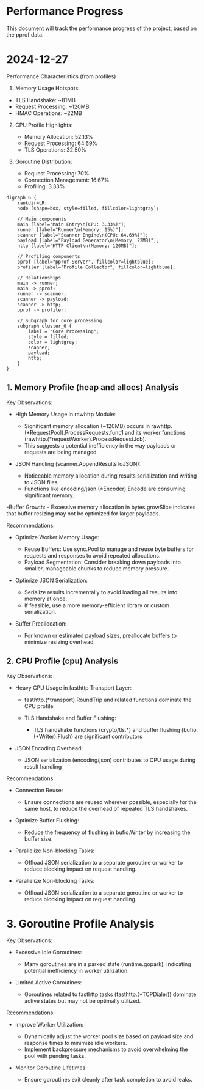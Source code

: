 # Performance Progress

This document will track the performance progress of the project, based on the pprof data.

# 2024-12-27

Performance Characteristics (from profiles)

1. Memory Usage Hotspots:
- TLS Handshake: ~81MB
- Request Processing: ~120MB
- HMAC Operations: ~22MB

2. CPU Profile Highlights:
   - Memory Allocation: 52.13%
   - Request Processing: 64.69%
   - TLS Operations: 32.50%

3. Goroutine Distribution:
   - Request Processing: 70%
   - Connection Management: 16.67%
   - Profiling: 3.33%


```graphviz
digraph G {
    rankdir=LR;
    node [shape=box, style=filled, fillcolor=lightgray];
    
    // Main components
    main [label="Main Entry\n(CPU: 3.33%)"];
    runner [label="Runner\n(Memory: 15%)"];
    scanner [label="Scanner Engine\n(CPU: 64.69%)"];
    payload [label="Payload Generator\n(Memory: 22MB)"];
    http [label="HTTP Client\n(Memory: 120MB)"];
    
    // Profiling components
    pprof [label="pprof Server", fillcolor=lightblue];
    profiler [label="Profile Collector", fillcolor=lightblue];
    
    // Relationships
    main -> runner;
    main -> pprof;
    runner -> scanner;
    scanner -> payload;
    scanner -> http;
    pprof -> profiler;
    
    // Subgraph for core processing
    subgraph cluster_0 {
        label = "Core Processing";
        style = filled;
        color = lightgrey;
        scanner;
        payload;
        http;
    }
}

```


## 1. Memory Profile (heap and allocs) Analysis
Key Observations:

- High Memory Usage in rawhttp Module:
    - Significant memory allocation (~120MB) occurs in rawhttp.(*RequestPool).ProcessRequests.func1 and its worker functions (rawhttp.(*requestWorker).ProcessRequestJob)​.
    - This suggests a potential inefficiency in the way payloads or requests are being managed.

- JSON Handling (scanner.AppendResultsToJSON):
    - Noticeable memory allocation during results serialization and writing to JSON files​.
    - Functions like encoding/json.(*Encoder).Encode are consuming significant memory.

-Buffer Growth:
    - Excessive memory allocation in bytes.growSlice indicates that buffer resizing may not be optimized for larger payloads​.

Recommendations:

- Optimize Worker Memory Usage:
  - Reuse Buffers: Use sync.Pool to manage and reuse byte buffers for requests and responses to avoid repeated allocations.
  - Payload Segmentation: Consider breaking down payloads into smaller, manageable chunks to reduce memory pressure.

- Optimize JSON Serialization:
  - Serialize results incrementally to avoid loading all results into memory at once.
  - If feasible, use a more memory-efficient library or custom serialization.

- Buffer Preallocation:
  - For known or estimated payload sizes, preallocate buffers to minimize resizing overhead.

## 2. CPU Profile (cpu) Analysis

Key Observations:

- Heavy CPU Usage in fasthttp Transport Layer:
    - fasthttp.(*transport).RoundTrip and related functions dominate the CPU profile​

  - TLS Handshake and Buffer Flushing:
    - TLS handshake functions (crypto/tls.*) and buffer flushing (bufio.(*Writer).Flush) are significant contributors​

- JSON Encoding Overhead:
    - JSON serialization (encoding/json) contributes to CPU usage during result handling​
​

Recommendations:

- Connection Reuse:
    - Ensure connections are reused wherever possible, especially for the same host, to reduce the overhead of repeated TLS handshakes.

- Optimize Buffer Flushing:
  - Reduce the frequency of flushing in bufio.Writer by increasing the buffer size.

- Parallelize Non-blocking Tasks:
    - Offload JSON serialization to a separate goroutine or worker to reduce blocking impact on request handling.

- Parallelize Non-blocking Tasks:
    - Offload JSON serialization to a separate goroutine or worker to reduce blocking impact on request handling.
  
# 3. Goroutine Profile Analysis

Key Observations:

- Excessive Idle Goroutines:
  - Many goroutines are in a parked state (runtime.gopark), indicating potential inefficiency in worker utilization​.

- Limited Active Goroutines:
  - Goroutines related to fasthttp tasks (fasthttp.(*TCPDialer)) dominate active states but may not be optimally utilized​.

Recommendations:

- Improve Worker Utilization:
    - Dynamically adjust the worker pool size based on payload size and response times to minimize idle workers.
    - Implement backpressure mechanisms to avoid overwhelming the pool with pending tasks.

- Monitor Goroutine Lifetimes:
    - Ensure goroutines exit cleanly after task completion to avoid leaks.
